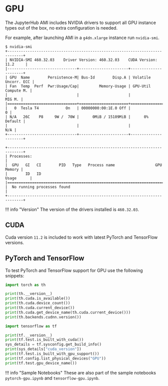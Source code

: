 # GPU

The JupyterHub AMI includes NVIDIA drivers to support all GPU instance types
out of the box, no extra configuration is needed.

For example, after launching AMI in a `g4dn.xlarge` instance run `nvidia-smi`.

```
$ nvidia-smi
+-----------------------------------------------------------------------------+
| NVIDIA-SMI 460.32.03    Driver Version: 460.32.03    CUDA Version: 11.2     |
|-------------------------------+----------------------+----------------------+
| GPU  Name        Persistence-M| Bus-Id        Disp.A | Volatile Uncorr. ECC |
| Fan  Temp  Perf  Pwr:Usage/Cap|         Memory-Usage | GPU-Util  Compute M. |
|                               |                      |               MIG M. |
|===============================+======================+======================|
|   0  Tesla T4            On   | 00000000:00:1E.0 Off |                    0 |
| N/A   26C    P8     9W /  70W |      0MiB / 15109MiB |      0%      Default |
|                               |                      |                  N/A |
+-------------------------------+----------------------+----------------------+

+-----------------------------------------------------------------------------+
| Processes:                                                                  |
|  GPU   GI   CI        PID   Type   Process name                  GPU Memory |
|        ID   ID                                                   Usage      |
|=============================================================================|
|  No running processes found                                                 |
+-----------------------------------------------------------------------------+
```

!!! info "Version"
    The version of the drivers installed is `460.32.03`.

## CUDA

Cuda version `11.2` is included to work with latest PyTorch and TensorFlow versions.

## PyTorch and TensorFlow

To test PyTorch and TensorFlow support for GPU use the following snippets:

```python
import torch as th

print(th.__version__)
print(th.cuda.is_available())
print(th.cuda.device_count())
print(th.cuda.current_device())
print(th.cuda.get_device_name(th.cuda.current_device()))
print(th.backends.cudnn.version())
```

```python
import tensorflow as tf

print(tf.__version__)
print(tf.test.is_built_with_cuda())
sys_details = tf.sysconfig.get_build_info()
print(sys_details["cuda_version"])
print(tf.test.is_built_with_gpu_support())
print(tf.config.list_physical_devices("GPU"))
print(tf.test.gpu_device_name())
```

!!! info "Sample Notebooks"
    These are also part of the sample notebooks `pytorch-gpu.ipynb` and `tensorflow-gpu.ipynb`.
